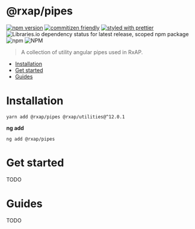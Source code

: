@rxap/pipes
======

[![npm version](https://img.shields.io/npm/v/@rxap/pipes?style=flat-square)](https://www.npmjs.com/package/@rxap/pipes)
[![commitizen friendly](https://img.shields.io/badge/commitizen-friendly-brightgreen.svg?style=flat-square)](https://commitizen.github.io/cz-cli/)
[![styled with prettier](https://img.shields.io/badge/styled_with-prettier-ff69b4.svg?style=flat-square)](https://github.com/prettier/prettier)
![Libraries.io dependency status for latest release, scoped npm package](https://img.shields.io/librariesio/release/npm/@rxap/pipes)
![npm](https://img.shields.io/npm/dm/@rxap/pipes)
![NPM](https://img.shields.io/npm/l/@rxap/pipes)

> A collection of utility angular pipes used in RxAP.

- [Installation](#installation)
- [Get started](#get-started)
- [Guides](#guides)

# Installation

```
yarn add @rxap/pipes @rxap/utilities@^12.0.1 
```

**ng add**

```
ng add @rxap/pipes
```

# Get started

TODO

# Guides

TODO


